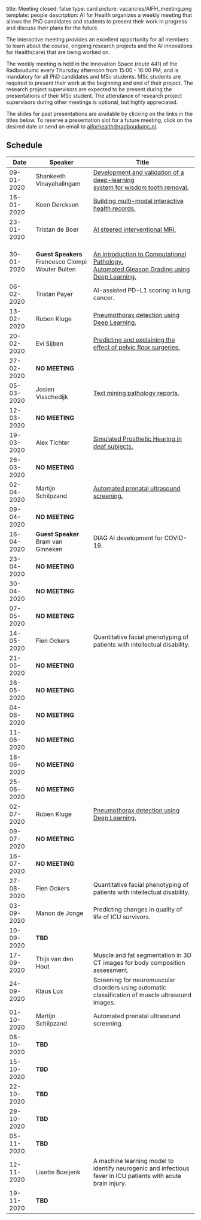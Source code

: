title: Meeting 
closed: false 
type: card 
picture: vacancies/AIFH_meeting.png 
template: people 
description: AI for Health organizes a weekly meeting that allows the PhD candidates and students to present their work in progress and discuss their plans for the future.

The interactive meeting provides an excellent opportunity for all members to learn about the course, ongoing research projects and the AI innovations for Health(care) that are being worked on. 

The weekly meeting is held in the Innovation Space (route 441) of the Radboudumc every Thursday afternoon from 15:00 - 16:00 PM, and is mandatory for all PhD candidates and MSc students. MSc students are required to present their work at the beginning and end of their project. The research project supervisors are expected to be present during the presentations of their MSc student. The attendance of research project supervisors during other meetings is optional, but highly appreciated. 

The slides for past presentations are available by clicking on the links in the titles below. To reserve a presentation slot for a future meeting, click on the desired date or send an email to [aiforhealth@radboudumc.nl](mailto:aiforhealth@radboudumc.nl).

## Schedule

| Date    | Speaker           |   Title    |
| --------        |    ----  |          --- |
| 09-01-2020      | Shankeeth Vinayahalingam       | [Development and validation of a deep-learning <br> system for wisdom tooth removal.](https://drive.google.com/open?id=14EI95gwzb2WojLpZGzk0t8oJvmGu8LuI)   |
| 16-01-2020   | Koen Dercksen        | [Building multi-modal interactive health records.](https://drive.google.com/open?id=1iF8OF520Tze2YGY6hLcQem0ticioMU8J)      |
| 23-01-2020   | Tristan de Boer   | [AI steered interventional MRI.](https://drive.google.com/open?id=18MnSThorfFcqJIq5z8Qwr0UT4rAjg9fr)       |
| 30-01-2020   | **Guest Speakers** <br> Francesco Ciompi <br> Wouter Bulten   |  <br> [An introduction to Computational Pathology.](https://drive.google.com/open?id=1IE_COqyU5KDI4smXUZPwaAj1MKYKIK7b) <br> [Automated Gleason Grading using Deep Learning.](https://drive.google.com/open?id=1BtyDqtFcOwvfuwvnFAmz38hTOfpkTDu2)    |
| 06-02-2020   | Tristan Payer   | AI-assisted PD-L1 scoring in lung cancer.       |
| 13-02-2020   | Ruben Kluge  | [Pneumothorax detection using Deep Learning.](https://drive.google.com/open?id=1ftGLhnryHfIR_ao0QI-MxDxjGWazmKis)  |
| 20-02-2020   | Evi Sijben   | [Predicting and explaining the effect of pelvic floor surgeries.](https://drive.google.com/open?id=19jeN4hVsG_qpeZmKb9XqOY_tG_Lb9mvJ)  |
| 27-02-2020   | **NO MEETING**  |    |
| 05-03-2020   | Josien Visschedijk   | [Text mining pathology reports.](https://drive.google.com/file/d/1PxBlrPV0EZru659kIjR2vqc_4w6mb76S/view)  |
| 12-03-2020   | **NO MEETING**   |    |
| 19-03-2020   | Alex Tichter   | [Simulated Prosthetic Hearing in deaf subjects.](https://drive.google.com/open?id=1vQ7GuKOKJHNLfUIqWqAs0tTJFIVMp18G)   |
| 26-03-2020   | **NO MEETING**   |   |
| 02-04-2020   | Martijn Schilpzand   | [Automated prenatal ultrasound screening.](https://drive.google.com/open?id=1ZTLtrl6DV1UD6cHsABVuhvQbGocKfEMT)  |
| 09-04-2020  | **NO MEETING**  |    |
| 16-04-2020  | **Guest Speaker** <br> Bram van Ginneken   |  DIAG AI development for COVID-19.  |
| 23-04-2020  | **NO MEETING**  |    |
| 30-04-2020  | **NO MEETING**   |    |
| 07-05-2020  | **NO MEETING**   |   |
| 14-05-2020  | Fien Ockers   |  Quantitative facial phenotyping of patients with intellectual disability.  |
| 21-05-2020 | **NO MEETING**   |    |
| 28-05-2020 | **NO MEETING**   |    |
| 04-06-2020  | **NO MEETING**   |    |
| 11-06-2020 | **NO MEETING**   |    |
| 18-06-2020   | **NO MEETING**   |    |
| 25-06-2020 | **NO MEETING**  |    |
| 02-07-2020 | Ruben Kluge  | [Pneumothorax detection using Deep Learning.](https://drive.google.com/open?id=1ftGLhnryHfIR_ao0QI-MxDxjGWazmKis)  |
| 09-07-2020 | **NO MEETING**  |    |
| 16-07-2020 | **NO MEETING**   |    |
| 27-08-2020 | Fien Ockers | Quantitative facial phenotyping of patients with intellectual disability.  |
| 03-09-2020 | Manon de Jonge | Predicting changes in quality of life of ICU survivors. |
| 10-09-2020 | **TBD** | |
| 17-09-2020 | Thijs van den Hout | Muscle and fat segmentation in 3D CT images for body composition assessment.  |
| 24-09-2020 | Klaus Lux | Screening for neuromuscular disorders using automatic classification of muscle ultrasound images. |
| 01-10-2020 | Martijn Schilpzand   | Automated prenatal ultrasound screening. |
| 08-10-2020 | **TBD** | |
| 15-10-2020 | **TBD** | |
| 22-10-2020 | **TBD** | |
| 29-10-2020 | **TBD** | |
| 05-11-2020 | **TBD** | |
| 12-11-2020 | Lisette Boeijenk | A machine learning model to identify neurogenic and infectious fever in ICU patients with acute brain injury. |
| 19-11-2020 | **TBD** | |
